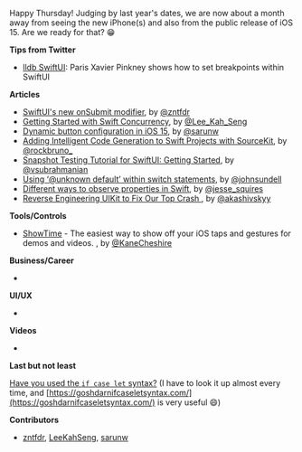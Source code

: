 Happy Thursday! Judging by last year's dates, we are now about a month away from seeing the new iPhone(s) and also from the public release of iOS 15. Are we ready for that? 😁

**Tips from Twitter**

* [lldb SwiftUI](https://twitter.com/pxpgraphics/status/1423432533253844992): Paris Xavier Pinkney shows how to set breakpoints within SwiftUI

**Articles**

* [SwiftUI's new onSubmit modifier](https://www.fivestars.blog/articles/onsubmit/), by [@zntfdr](https://twitter.com/zntfdr)
* [Getting Started with Swift Concurrency](https://swiftsenpai.com/swift/swift-concurrency-get-started/), by [@Lee_Kah_Seng](https://twitter.com/Lee_Kah_Seng)
* [Dynamic button configuration in iOS 15](https://sarunw.com/posts/dynamic-button-configuration/), by [@sarunw](https://twitter.com/sarunw)
* [Adding Intelligent Code Generation to Swift Projects with SourceKit](https://swiftrocks.com/code-generation-with-sourcekit), by [@rockbruno_](https://twitter.com/rockbruno_)
* [Snapshot Testing Tutorial for SwiftUI: Getting Started](https://www.raywenderlich.com/24426963-snapshot-testing-tutorial-for-swiftui-getting-started), by [@vsubrahmanian](https://twitter.com/vsubrahmanian)
* [Using ‘@unknown default’ within switch statements](https://www.swiftbysundell.com/articles/using-an-unknown-default-case-within-a-switch-statement/), by [@johnsundell](https://twitter.com/johnsundell)
* [Different ways to observe properties in Swift](https://www.jessesquires.com/blog/2021/08/08/different-ways-to-observe-properties-in-swift/), by [@jesse_squires](https://twitter.com/jesse_squires)
* [Reverse Engineering UIKit to Fix Our Top Crash ](https://pspdfkit.com/blog/2021/reverse-engineering-uikit/), by [@akashivskyy](https://twitter.com/akashivskyy)

**Tools/Controls**

* [ShowTime](https://github.com/KaneCheshire/ShowTime) - The easiest way to show off your iOS taps and gestures for demos and videos. , by [@KaneCheshire](https://twitter.com/KaneCheshire)

**Business/Career**

* 

**UI/UX**

* 

**Videos**

*

**Last but not least**

[Have you used the `if case let` syntax?](https://twitter.com/twostraws/status/1425866709676724236) (I have to look it up almost every time, and [https://goshdarnifcaseletsyntax.com/](https://goshdarnifcaseletsyntax.com/) is very useful 😄)


**Contributors**

* [zntfdr](https://github.com/zntfdr), [LeeKahSeng](https://github.com/LeeKahSeng), [sarunw](https://github.com/sarunw)
